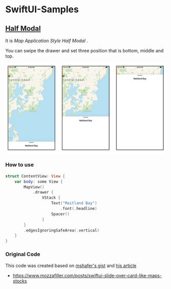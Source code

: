 # SwiftUI-Samples

## [Half Modal](https://github.com/SatoTakeshiX/SwiftUI-Samples/tree/master/HalfModal)

It is *Map Application Style Half Modal* . 

You can swipe the drawer and set three position that is bottom, middle and top. 

![fig1](https://github.com/SatoTakeshiX/SwiftUI-Samples/blob/master/images/fig1.png)

### How to use 

```swift
struct ContentView: View {
    var body: some View {
        MapView()
            .drawer {
                VStack {
                    Text("Maitland Bay")
                        .font(.headline)
                    Spacer()
                }
        }
        .edgesIgnoringSafeArea(.vertical)
    }
}
```

### Original Code

This code was created based on [mshafer's gist](https://gist.github.com/mshafer/7e05d0a120810a9eb49d3589ce1f6f40) and [his article](https://www.mozzafiller.com/posts/swiftui-slide-over-card-like-maps-stocks)

* https://www.mozzafiller.com/posts/swiftui-slide-over-card-like-maps-stocks
